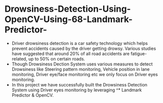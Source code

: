 # Drowsiness-Detection-Using-OpenCV-Using-68-Landmark-Predictor-
- Driver drowsiness detection is a car safety technology which helps prevent accidents caused by the driver getting drowsy. Various studies have suggested that around 20% of all road accidents are fatigue-related, up to 50% on certain roads.
- Though Drowsiness Dection System uses various measures to detect Drowsiness like Steering pattern monitoring, Vehicle position in lane monitoring, Driver eye/face monitoring etc we only focus on Driver eyes monitoring.
- In this project we have successfully built the Drowsiness Detection System using Driver eyes monitoring by leveraging ^* Landmark Predictor & OpenCV. 
